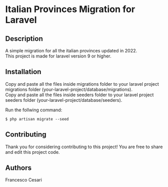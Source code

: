 # Italian Provinces Migration for Laravel

## Description

A simple migration for all the italian provinces updated in 2022.<br>
This project is made for laravel version 9 or higher.

## Installation

Copy and paste all the files inside migrations folder to your laravel project
migrations folder (your-laravel-project/database/migrations).<br>
Copy and paste all the files inside seeders folder to your laravel project
seeders folder (your-laravel-project/database/seeders).<br>

Run the follwing command:

```shell
$ php artisan migrate --seed
```

## Contributing

Thank you for considering contributing to this project! You are free to share and edit this project code.

## Authors

Francesco Cesari
